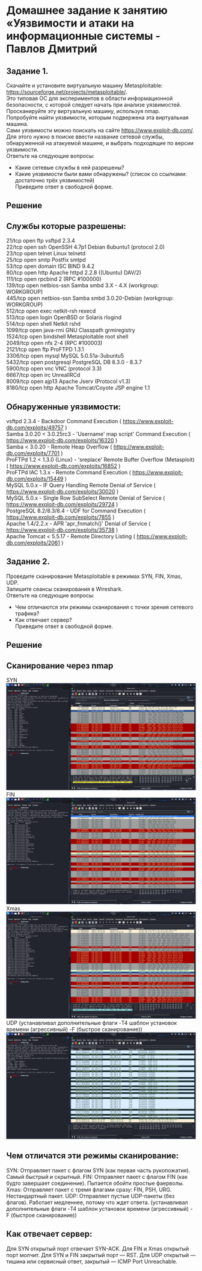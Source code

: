 # Домашнее задание к занятию «Уязвимости и атаки на информационные системы - Павлов Дмитрий  

## Задание 1. 
Скачайте и установите виртуальную машину Metasploitable: https://sourceforge.net/projects/metasploitable/.  
Это типовая ОС для экспериментов в области информационной безопасности, с которой следует начать при анализе уязвимостей.  
Просканируйте эту виртуальную машину, используя nmap.  
Попробуйте найти уязвимости, которым подвержена эта виртуальная машина.  
Сами уязвимости можно поискать на сайте https://www.exploit-db.com/.  
Для этого нужно в поиске ввести название сетевой службы, обнаруженной на атакуемой машине, и выбрать подходящие по версии уязвимости.  
Ответьте на следующие вопросы:  
- Какие сетевые службы в ней разрешены?  
- Какие уязвимости были вами обнаружены? (список со ссылками: достаточно трёх уязвимостей)  
Приведите ответ в свободной форме. 
## Решение  
## Службы которые разрешены:  
21/tcp   open  ftp         vsftpd 2.3.4  
22/tcp   open  ssh         OpenSSH 4.7p1 Debian 8ubuntu1 (protocol 2.0)  
23/tcp   open  telnet      Linux telnetd  
25/tcp   open  smtp        Postfix smtpd  
53/tcp   open  domain      ISC BIND 9.4.2  
80/tcp   open  http        Apache httpd 2.2.8 ((Ubuntu) DAV/2)  
111/tcp  open  rpcbind     2 (RPC #100000)  
139/tcp  open  netbios-ssn Samba smbd 3.X - 4.X (workgroup: WORKGROUP)  
445/tcp  open  netbios-ssn Samba smbd 3.0.20-Debian (workgroup: WORKGROUP)  
512/tcp  open  exec        netkit-rsh rexecd  
513/tcp  open  login       OpenBSD or Solaris rlogind  
514/tcp  open  shell       Netkit rshd  
1099/tcp open  java-rmi    GNU Classpath grmiregistry  
1524/tcp open  bindshell   Metasploitable root shell  
2049/tcp open  nfs         2-4 (RPC #100003)   
2121/tcp open  ftp         ProFTPD 1.3.1   
3306/tcp open  mysql       MySQL 5.0.51a-3ubuntu5  
5432/tcp open  postgresql  PostgreSQL DB 8.3.0 - 8.3.7  
5900/tcp open  vnc         VNC (protocol 3.3)  
6667/tcp open  irc         UnrealIRCd  
8009/tcp open  ajp13       Apache Jserv (Protocol v1.3)  
8180/tcp open  http        Apache Tomcat/Coyote JSP engine 1.1  
## Обнаруженные уязвимости:  
vsftpd 2.3.4 - Backdoor Command Execution ( https://www.exploit-db.com/exploits/49757 )  
Samba 3.0.20 < 3.0.25rc3 - 'Username' map script' Command Execution ( https://www.exploit-db.com/exploits/16320 )   
Samba < 3.0.20 - Remote Heap Overflow ( https://www.exploit-db.com/exploits/7701 )  
ProFTPd 1.2 < 1.3.0 (Linux) - 'sreplace' Remote Buffer Overflow (Metasploit) ( https://www.exploit-db.com/exploits/16852 )  
ProFTPd IAC 1.3.x - Remote Command Execution ( https://www.exploit-db.com/exploits/15449 )  
MySQL 5.0.x - IF Query Handling Remote Denial of Service ( https://www.exploit-db.com/exploits/30020 )  
MySQL 5.0.x - Single Row SubSelect Remote Denial of Service ( https://www.exploit-db.com/exploits/29724 )  
PostgreSQL 8.2/8.3/8.4 - UDF for Command Execution ( https://www.exploit-db.com/exploits/7855 )  
Apache 1.4/2.2.x - APR 'apr_fnmatch()' Denial of Service ( https://www.exploit-db.com/exploits/35738 )  
Apache Tomcat < 5.5.17 - Remote Directory Listing ( https://www.exploit-db.com/exploits/2061 )   
## Задание 2.  
Проведите сканирование Metasploitable в режимах SYN, FIN, Xmas, UDP.  
Запишите сеансы сканирования в Wireshark.  
Ответьте на следующие вопросы:  
- Чем отличаются эти режимы сканирования с точки зрения сетевого трафика?  
- Как отвечает сервер?  
Приведите ответ в свободной форме.    
## Решение  
## Сканирование через nmap  
SYN  
![скриншот к заданию 2 SYN ](/pic/pic01.png)  
FIN  
![скриншот к заданию 2 FIN ](/pic/pic02.png)  
Xmas  
![скриншот к заданию 2 Xmas](/pic/pic03.png)  
UDP (устанавливал дополнительные флаги -T4 шаблон установок времени (агрессивный) -F (быстрое сканирование))  
![скриншот к заданию 2 UDP](/pic/pic04.png)  
## Чем отличатся эти режимы сканирование:  
SYN: Отправляет пакет с флагом SYN (как первая часть рукопожатия). Самый быстрый и скрытный.
FIN: Отправляет пакет с флагом FIN (как будто завершает соединение). Пытается обойти простые фаерволы.
Xmas: Отправляет пакет с тремя флагами сразу: FIN, PSH, URG. Нестандартный пакет.
UDP: Отправляет пустые UDP-пакеты (без флагов). Работает медленнее, потому что ждет ответа. (устанавливал дополнительные флаги -T4 шаблон установок времени (агрессивный) -F (быстрое сканирование))
## Как отвечает сервер:  
Для SYN открытый порт отвечает SYN-ACK.
Для FIN и Xmas открытый порт молчит.
Для SYN и FIN закрытый порт — RST.
Для UDP открытый — тишина или сервисный ответ, закрытый — ICMP Port Unreachable.
